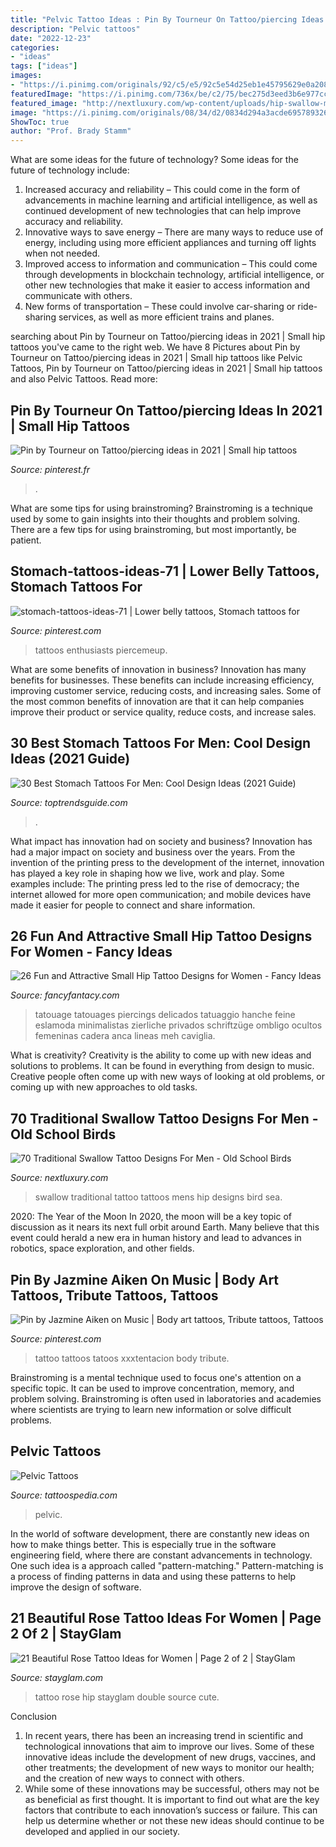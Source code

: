 ```yaml
---
title: "Pelvic Tattoo Ideas : Pin By Tourneur On Tattoo/piercing Ideas In 2021"
description: "Pelvic tattoos"
date: "2022-12-23"
categories:
- "ideas"
tags: ["ideas"]
images:
- "https://i.pinimg.com/originals/92/c5/e5/92c5e54d25eb1e45795629e0a20811b2.png"
featuredImage: "https://i.pinimg.com/736x/be/c2/75/bec275d3eed3b6e977cce28c8fa344bb.jpg"
featured_image: "http://nextluxury.com/wp-content/uploads/hip-swallow-mens-traditional-tattoos.jpg"
image: "https://i.pinimg.com/originals/08/34/d2/0834d294a3acde69578932681c00ef7d.jpg"
ShowToc: true
author: "Prof. Brady Stamm"
---
```



What are some ideas for the future of technology?
Some ideas for the future of technology include: 
1. Increased accuracy and reliability – This could come in the form of advancements in machine learning and artificial intelligence, as well as continued development of new technologies that can help improve accuracy and reliability. 
2. Innovative ways to save energy – There are many ways to reduce use of energy, including using more efficient appliances and turning off lights when not needed. 
3. Improved access to information and communication – This could come through developments in blockchain technology, artificial intelligence, or other new technologies that make it easier to access information and communicate with others. 
4. New forms of transportation – These could involve car-sharing or ride-sharing services, as well as more efficient trains and planes.

	

		
searching about Pin by Tourneur on Tattoo/piercing ideas in 2021 | Small hip tattoos you've came to the right web. We have 8 Pictures about Pin by Tourneur on Tattoo/piercing ideas in 2021 | Small hip tattoos like Pelvic Tattoos, Pin by Tourneur on Tattoo/piercing ideas in 2021 | Small hip tattoos and also Pelvic Tattoos. Read more:
		
    
## Pin By Tourneur On Tattoo/piercing Ideas In 2021 | Small Hip Tattoos

<img loading=lazy src="https://i.pinimg.com/originals/92/c5/e5/92c5e54d25eb1e45795629e0a20811b2.png" onerror="this.onerror=null;this.src='https://tse2.mm.bing.net/th?id=OIP.Z0uhJOiveXSiNMU0hfFEeAHaNL&amp;pid=15.1';" alt="Pin by Tourneur on Tattoo/piercing ideas in 2021 | Small hip tattoos">

_Source: pinterest.fr_

>. 

	

What are some tips for using brainstroming?
Brainstroming is a technique used by some to gain insights into their thoughts and problem solving. There are a few tips for using brainstroming, but most importantly, be patient.

    
## Stomach-tattoos-ideas-71 | Lower Belly Tattoos, Stomach Tattoos For

<img loading=lazy src="https://i.pinimg.com/originals/08/34/d2/0834d294a3acde69578932681c00ef7d.jpg" onerror="this.onerror=null;this.src='https://tse1.mm.bing.net/th?id=OIP.Plw_7zayov1P7ldcy1qRfwHaFw&amp;pid=15.1';" alt="stomach-tattoos-ideas-71 | Lower belly tattoos, Stomach tattoos for">

_Source: pinterest.com_

>tattoos enthusiasts piercemeup. 

	

What are some benefits of innovation in business?
Innovation has many benefits for businesses. These benefits can include increasing efficiency, improving customer service, reducing costs, and increasing sales. Some of the most common benefits of innovation are that it can help companies improve their product or service quality, reduce costs, and increase sales.

    
## 30 Best Stomach Tattoos For Men: Cool Design Ideas (2021 Guide)

<img loading=lazy src="https://www.toptrendsguide.com/wp-content/uploads/2018/05/Hip-Tattoos-For-Men-1.jpg" onerror="this.onerror=null;this.src='https://tse4.mm.bing.net/th?id=OIP.TaPzO9ocHea6IrZqwvffgQHaHa&amp;pid=15.1';" alt="30 Best Stomach Tattoos For Men: Cool Design Ideas (2021 Guide)">

_Source: toptrendsguide.com_

>. 

	

What impact has innovation had on society and business?
Innovation has had a major impact on society and business over the years. From the invention of the printing press to the development of the internet, innovation has played a key role in shaping how we live, work and play. Some examples include: The printing press led to the rise of democracy; the internet allowed for more open communication; and mobile devices have made it easier for people to connect and share information.

    
## 26 Fun And Attractive Small Hip Tattoo Designs For Women - Fancy Ideas

<img loading=lazy src="https://fancyfantacy.com/wp-content/uploads/2020/05/Fun-and-Attractive-Small-Hip-Tattoo-Designs-for-Women-11.jpg" onerror="this.onerror=null;this.src='https://tse3.mm.bing.net/th?id=OIP.SRCEnuzUEDFlx0zHCWkuxAHaJQ&amp;pid=15.1';" alt="26 Fun and Attractive Small Hip Tattoo Designs for Women - Fancy Ideas">

_Source: fancyfantacy.com_

>tatouage tatouages piercings delicados tatuaggio hanche feine eslamoda minimalistas zierliche privados schriftzüge ombligo ocultos femeninas cadera anca lineas meh caviglia. 

	

What is creativity?
Creativity is the ability to come up with new ideas and solutions to problems. It can be found in everything from design to music. Creative people often come up with new ways of looking at old problems, or coming up with new approaches to old tasks.

    
## 70 Traditional Swallow Tattoo Designs For Men - Old School Birds

<img loading=lazy src="http://nextluxury.com/wp-content/uploads/hip-swallow-mens-traditional-tattoos.jpg" onerror="this.onerror=null;this.src='https://tse2.mm.bing.net/th?id=OIP.mKoz1OY54kePMOS1nLbGLAHaHa&amp;pid=15.1';" alt="70 Traditional Swallow Tattoo Designs For Men - Old School Birds">

_Source: nextluxury.com_

>swallow traditional tattoo tattoos mens hip designs bird sea. 

	

2020: The Year of the Moon
In 2020, the moon will be a key topic of discussion as it nears its next full orbit around Earth. Many believe that this event could herald a new era in human history and lead to advances in robotics, space exploration, and other fields.

    
## Pin By Jazmine Aiken On Music | Body Art Tattoos, Tribute Tattoos, Tattoos

<img loading=lazy src="https://i.pinimg.com/736x/be/c2/75/bec275d3eed3b6e977cce28c8fa344bb.jpg" onerror="this.onerror=null;this.src='https://tse4.mm.bing.net/th?id=OIP.hLFEvYWhdIbvRHibQ-x_oAHaHU&amp;pid=15.1';" alt="Pin by Jazmine Aiken on Music | Body art tattoos, Tribute tattoos, Tattoos">

_Source: pinterest.com_

>tattoo tattoos tatoos xxxtentacion body tribute. 

	

Brainstroming is a mental technique used to focus one's attention on a specific topic. It can be used to improve concentration, memory, and problem solving. Brainstroming is often used in laboratories and academies where scientists are trying to learn new information or solve difficult problems.

    
## Pelvic Tattoos

<img loading=lazy src="http://tattoospedia.com/wp-content/uploads/2016/03/Pelvic-Tattoos-367.jpg" onerror="this.onerror=null;this.src='https://tse2.mm.bing.net/th?id=OIP.m-u5YBDo5Ab4Lo7l7Pg0qgHaFj&amp;pid=15.1';" alt="Pelvic Tattoos">

_Source: tattoospedia.com_

>pelvic. 

	

In the world of software development, there are constantly new ideas on how to make things better. This is especially true in the software engineering field, where there are constant advancements in technology. One such idea is a approach called "pattern-matching." Pattern-matching is a process of finding patterns in data and using these patterns to help improve the design of software.

    
## 21 Beautiful Rose Tattoo Ideas For Women | Page 2 Of 2 | StayGlam

<img loading=lazy src="https://stayglam.com/wp-content/uploads/2017/05/martynbrooker_18298768_123255714900258_5827191106411954176_nresize.jpg" onerror="this.onerror=null;this.src='https://tse3.mm.bing.net/th?id=OIP.49gMaxom0xYFhrfHMERzmQHaHa&amp;pid=15.1';" alt="21 Beautiful Rose Tattoo Ideas for Women | Page 2 of 2 | StayGlam">

_Source: stayglam.com_

>tattoo rose hip stayglam double source cute. 

	

Conclusion
1. In recent years, there has been an increasing trend in scientific and technological innovations that aim to improve our lives. Some of these innovative ideas include the development of new drugs, vaccines, and other treatments; the development of new ways to monitor our health; and the creation of new ways to connect with others.
2. While some of these innovations may be successful, others may not be as beneficial as first thought. It is important to find out what are the key factors that contribute to each innovation’s success or failure. This can help us determine whether or not these new ideas should continue to be developed and applied in our society.

